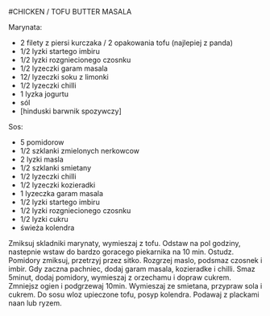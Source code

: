 #CHICKEN / TOFU BUTTER MASALA

Marynata:

* 2 filety z piersi kurczaka / 2 opakowania tofu (najlepiej z panda)
* 1/2 lyzki startego imbiru
* 1/2 lyzki rozgniecionego czosnku
* 1/2 lyzeczki garam masala
* 12/ lyzeczki soku z limonki
* 1/2 lyzeczki chilli
* 1 lyzka jogurtu
* sól
* [hinduski barwnik spozywczy]

Sos:

* 5 pomidorow
* 1/2 szklanki zmielonych nerkowcow
* 2 lyzki masla
* 1/2 szklanki smietany
* 1/2 lyzeczki chilli
* 1/2 lyzeczki kozieradki
* 1 lyzeczka garam masala
* 1/2 lyzki startego imbiru
* 1/2 lyzki rozgniecionego czosnku
* 1/2 lyzki cukru
* świeża kolendra

Zmiksuj skladniki marynaty, wymieszaj z tofu. Odstaw na pol godziny, nastepnie wstaw do bardzo goracego piekarnika na 10 min.
Ostudz. Pomidory zmiksuj, przetrzyj przez sitko. Rozgrzej maslo, podsmaz czosnek i imbir.
Gdy zaczna pachniec, dodaj garam masala, kozieradke i chilli. Smaz 5minut, dodaj pomidory, wymieszaj z orzechamu i dopraw cukrem.
Zmniejsz ogien i podgrzewaj 10min. Wymieszaj ze smietana, przypraw sola i cukrem. Do sosu wloz upieczone tofu, posyp kolendra. Podawaj z plackami naan lub ryzem.